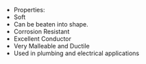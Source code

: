  - Properties:
  - Soft
  - Can be beaten into shape.
  - Corrosion Resistant
  - Excellent Conductor
  - Very Malleable and Ductile
  - Used in plumbing and electrical applications